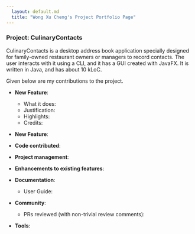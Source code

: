 ```yaml
---
  layout: default.md
  title: "Wong Xu Cheng's Project Portfolio Page"
---
```


### Project: CulinaryContacts

CulinaryContacts is a desktop address book application specially designed for family-owned restaurant owners or managers to record contacts. The user interacts with it using a CLI, and it has a GUI created with JavaFX. It is written in Java, and has about 10 kLoC.

Given below are my contributions to the project.

* **New Feature**: 
  * What it does: 
  * Justification: 
  * Highlights:  
  * Credits: 

* **New Feature**: 

* **Code contributed**: 

* **Project management**:

* **Enhancements to existing features**:

* **Documentation**:
  * User Guide:

* **Community**:
  * PRs reviewed (with non-trivial review comments):

* **Tools**:

